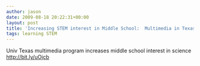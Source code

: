 ```yaml
---
author: jason
date: 2009-08-18 20:22:31+00:00
layout: post
title: 'Increasing STEM interest in Middle School:  Multimedia in Texas'
tags: learning STEM
---
```


Univ Texas multimedia program increases middle school interest in science <a href="http://bit.ly/uOjcb">http://bit.ly/uOjcb</a>

